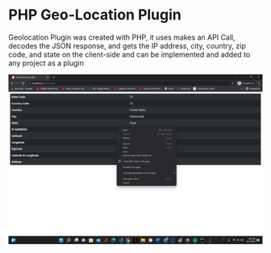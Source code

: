 # PHP Geo-Location Plugin

Geolocation Plugin was created with PHP, it uses makes an API Call, decodes the JSON response, and gets the IP address, city, country, zip code, and state on the client-side and can be implemented and added to any project as a plugin

![Image](img/pic.png)
